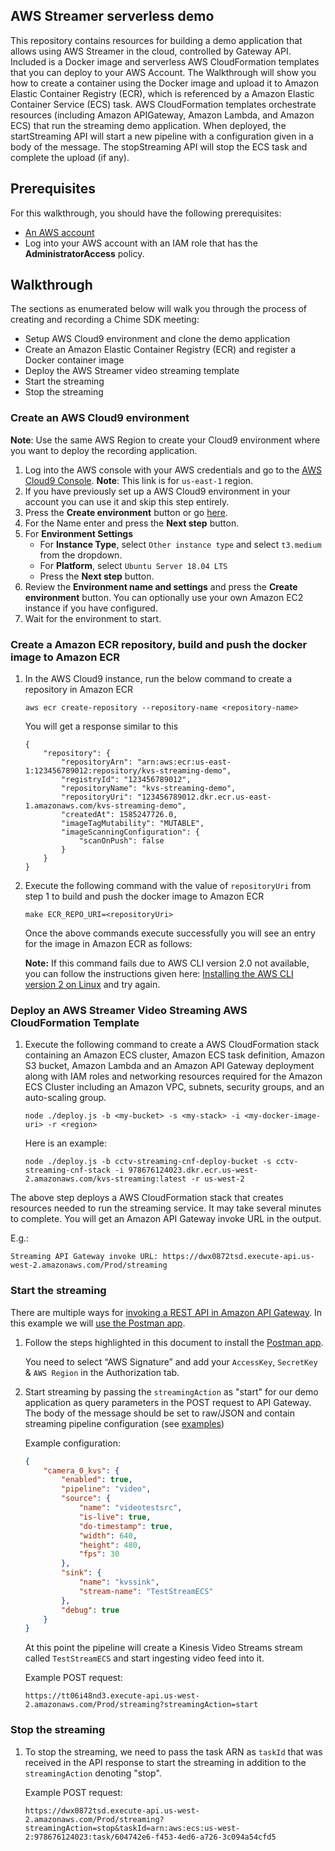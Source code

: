 ## AWS Streamer serverless demo

This repository contains resources for building a demo application that allows using AWS Streamer in the cloud, controlled by Gateway API. Included is a Docker image and serverless AWS CloudFormation templates that you can deploy to your AWS Account. The Walkthrough will show you how to create a container using the Docker image and upload it to Amazon Elastic Container Registry (ECR), which is referenced by a Amazon Elastic Container Service (ECS) task. AWS CloudFormation templates orchestrate resources (including Amazon APIGateway, Amazon Lambda, and Amazon ECS) that run the streaming demo application. When deployed, the startStreaming API will start a new pipeline with a configuration given in a body of the message. The stopStreaming API will stop the ECS task and complete the upload (if any).

## Prerequisites

For this walkthrough, you should have the following prerequisites:

* [An AWS account](https://signin.aws.amazon.com/signin?redirect_uri=https%3A%2F%2Fportal.aws.amazon.com%2Fbilling%2Fsignup%2Fresume&client_id=signup)
* Log into your AWS account with an IAM role that has the **AdministratorAccess** policy.

## Walkthrough

The sections as enumerated below will walk you through the process of creating and recording a Chime SDK meeting:

* Setup AWS Cloud9 environment and clone the demo application
* Create an Amazon Elastic Container Registry (ECR) and register a Docker container image
* Deploy the AWS Streamer video streaming template
* Start the streaming
* Stop the streaming

### Create an AWS Cloud9 environment

**Note**: Use the same AWS Region to create your Cloud9 environment where you want to deploy the recording application.

1. Log into the AWS console with your AWS credentials and go to the [AWS Cloud9 Console](https://us-east-1.console.aws.amazon.com/cloud9/home?region=us-east-1). **Note**: This link is for `us-east-1` region.
2. If you have previously set up a AWS Cloud9 environment in your account you can use it and skip this step entirely.
3. Press the **Create environment** button or go [here](https://us-east-1.console.aws.amazon.com/cloud9/home/create).
4. For the Name enter <unique environment name> and press the **Next step** button.
5. For **Environment Settings**
    * For **Instance Type**, select `Other instance type` and select `t3.medium` from the dropdown.
    * For **Platform**, select `Ubuntu Server 18.04 LTS`
    * Press the **Next step** button.
6. Review the **Environment name and settings** and press the **Create environment** button.
    You can optionally use your own Amazon EC2 instance if you have configured.
7. Wait for the environment to start.

### Create a Amazon ECR repository, build and push the docker image to Amazon ECR
1. In the AWS Cloud9 instance, run the below command to create a repository in Amazon ECR
    ```
    aws ecr create-repository --repository-name <repository-name>
    ```
    You will get a response similar to this
    ```
    {
        "repository": {
            "repositoryArn": "arn:aws:ecr:us-east-1:123456789012:repository/kvs-streaming-demo",
            "registryId": "123456789012",
            "repositoryName": "kvs-streaming-demo",
            "repositoryUri": "123456789012.dkr.ecr.us-east-1.amazonaws.com/kvs-streaming-demo",
            "createdAt": 1585247726.0,
            "imageTagMutability": "MUTABLE",
            "imageScanningConfiguration": {
                "scanOnPush": false
            }
        }
    }
    ```

2. Execute the following command with the value of `repositoryUri` from step 1 to build and push the docker image to Amazon ECR
    ```
    make ECR_REPO_URI=<repositoryUri>
    ```
    Once the above commands execute successfully you will see an entry for the image in Amazon ECR as follows:

    **Note:** If this command fails due to AWS CLI version 2.0 not available, you can follow the instructions given here: [Installing the AWS CLI version 2 on Linux](https://docs.aws.amazon.com/cli/latest/userguide/install-cliv2-linux.html) and try again.

### Deploy an AWS Streamer Video Streaming AWS CloudFormation Template

1. Execute the following command to create a AWS CloudFormation stack containing an Amazon ECS cluster, Amazon ECS task definition, Amazon S3 bucket, Amazon Lambda and an Amazon API Gateway deployment along with IAM roles and networking resources required for the Amazon ECS Cluster including an Amazon VPC, subnets, security groups, and an auto-scaling group.
    ```
    node ./deploy.js -b <my-bucket> -s <my-stack> -i <my-docker-image-uri> -r <region>
    ```

   Here is an example:
    ```
    node ./deploy.js -b cctv-streaming-cnf-deploy-bucket -s cctv-streaming-cnf-stack -i 978676124023.dkr.ecr.us-west-2.amazonaws.com/kvs-streaming:latest -r us-west-2
    ```
The above step deploys a AWS CloudFormation stack that creates resources needed to run the streaming service. It may take several minutes to complete. You will get an Amazon API Gateway invoke URL in the output.

E.g.:
```
Streaming API Gateway invoke URL: https://dwx0872tsd.execute-api.us-west-2.amazonaws.com/Prod/streaming
```

### Start the streaming

There are multiple ways for [invoking a REST API in Amazon API Gateway](https://docs.aws.amazon.com/apigateway/latest/developerguide/how-to-call-api.html). In this example we will [use the Postman app](https://docs.aws.amazon.com/apigateway/latest/developerguide/how-to-use-postman-to-call-api.html).

1. Follow the steps highlighted in this document to install the [Postman app](https://docs.aws.amazon.com/apigateway/latest/developerguide/how-to-use-postman-to-call-api.html).

    You need to select “AWS Signature” and add your `AccessKey`, `SecretKey` & `AWS Region` in the Authorization tab.

2. Start streaming by passing the `streamingAction` as "start" for our demo application as query parameters in the POST request to API Gateway. The body of the message should be set to raw/JSON and contain streaming pipeline configuration (see [examples](../configs/))

    Example configuration:
    ```JSON
    {
        "camera_0_kvs": {
            "enabled": true,
            "pipeline": "video",
            "source": {
                "name": "videotestsrc",
                "is-live": true,
                "do-timestamp": true,
                "width": 640,
                "height": 480,
                "fps": 30
            },
            "sink": {
                "name": "kvssink",
                "stream-name": "TestStreamECS"
            },
            "debug": true
        }
    }
    ```

    At this point the pipeline will create a Kinesis Video Streams stream called `TestStreamECS` and start ingesting video feed into it.

    Example POST request:
    ```
    https://tt06i48nd3.execute-api.us-west-2.amazonaws.com/Prod/streaming?streamingAction=start
    ```

### Stop the streaming

1. To stop the streaming, we need to pass the task ARN as `taskId` that was received in the API response to start the streaming in addition to the `streamingAction` denoting "stop".

    Example POST request:
    ```
    https://dwx0872tsd.execute-api.us-west-2.amazonaws.com/Prod/streaming?streamingAction=stop&taskId=arn:aws:ecs:us-west-2:978676124023:task/604742e6-f453-4ed6-a726-3c094a54cfd5
    ```
